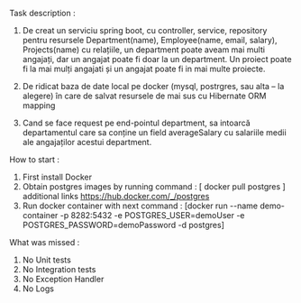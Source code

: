 Task description : 
1. De creat un serviciu spring boot, cu controller, service, repository pentru resursele Department(name), Employee(name, email, salary), Projects(name) cu relațiile, un department poate aveam mai multi angajați, dar un angajat poate fi doar la un department. Un proiect poate fi la mai mulți angajati și un angajat poate fi in mai multe proiecte.

2. De ridicat baza de date local pe docker (mysql, postrgres, sau alta – la alegere) în care de salvat resursele de mai sus cu Hibernate ORM mapping

3. Cand se face request pe end-pointul department, sa intoarcă departamentul care sa conține un field averageSalary cu salariile medii ale angajaților acestui department.

How to start : 
1. First install Docker 
2. Obtain postgres images by running command : [ docker pull postgres ] additional links https://hub.docker.com/_/postgres
3. Run docker container with next command : [docker run --name demo-container -p 8282:5432 -e POSTGRES_USER=demoUser -e POSTGRES_PASSWORD=demoPassword -d postgres]

What was missed : 
1. No Unit tests
2. No Integration tests
3. No Exception Handler
4. No Logs
